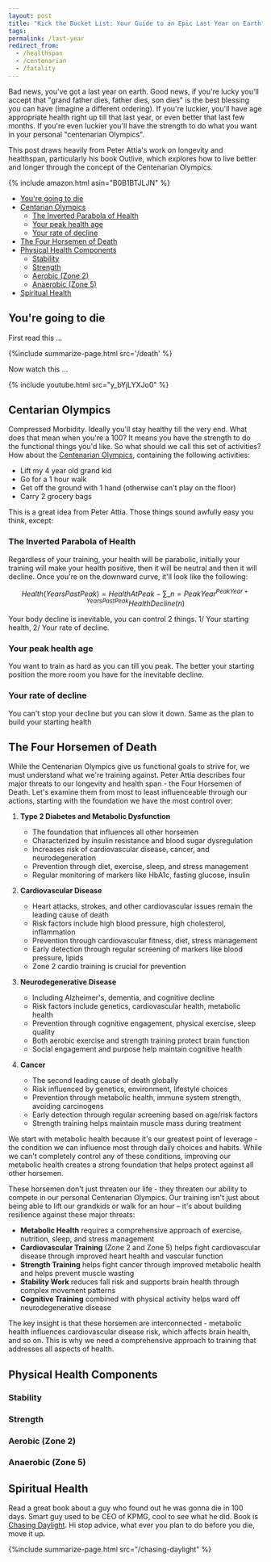 ```yaml
---
layout: post
title: "Kick the Bucket List: Your Guide to an Epic Last Year on Earth"
tags:
permalink: /last-year
redirect_from:
  - /healthspan
  - /centenarian
  - /fatality
---
```


Bad news, you've got a last year on earth. Good news, if you're lucky you'll accept that "grand father dies, father dies, son dies" is the best blessing you can have (imagine a different ordering). If you're luckier, you'll have age appropriate health right up till that last year, or even better that last few months. If you're even luckier you'll have the strength to do what you want in your personal "centenarian Olympics".

This post draws heavily from Peter Attia's work on longevity and healthspan, particularly his book Outlive, which explores how to live better and longer through the concept of the Centenarian Olympics.

{% include amazon.html asin="B0B1BTJLJN" %}

<!-- prettier-ignore-start -->
<!-- vim-markdown-toc-start -->

- [You're going to die](#your-going-to-die)
- [Centarian Olympics](#centarian-olympics)
    - [The Inverted Parabola of Health](#the-inverted-parabola-of-health)
    - [Your peak health age](#your-peak-health-age)
    - [Your rate of decline](#your-rate-of-decline)
- [The Four Horsemen of Death](#the-four-horsemen-of-death)
- [Physical Health Components](#physical-health-components)
    - [Stability](#stability)
    - [Strength](#strength)
    - [Aerobic (Zone 2)](#aerobic-zone-2)
    - [Anaerobic (Zone 5)](#anaerobic-zone-5)
- [Spiritual Health](#spiritual-health)

<!-- vim-markdown-toc-end -->
<!-- prettier-ignore-end -->

## You're going to die

First read this ...

{%include summarize-page.html src='/death' %}

Now watch this ...

{% include youtube.html src="y_bYjLYXJo0" %}

## Centarian Olympics

Compressed Morbidity. Ideally you'll stay healthy till the very end. What does that mean when you're a 100? It means you have the strength to do the functional things you'd like. So what should we call this set of activities? How about the [Centenarian Olympics](https://peterattiamd.com/how-to-train-for-the-centenarian-olympics/), containing the following activities:

- Lift my 4 year old grand kid
- Go for a 1 hour walk
- Get off the ground with 1 hand (otherwise can't play on the floor)
- Carry 2 grocery bags

This is a great idea from Peter Attia. Those things sound awfully easy you think, except:

### The Inverted Parabola of Health

Regardless of your training, your health will be parabolic, initially your training will make your health positive, then it will be neutral and then it will decline. Once you're on the downward curve, it'll look like the following:

$$ Health(YearsPastPeak) = HealthAtPeak - \sum\_{n=PeakYear}^{PeakYear+YearsPastPeak} HealthDecline(n)$$

Your body decline is inevitable, you can control 2 things. 1/ Your starting health, 2/ Your rate of decline.

### Your peak health age

You want to train as hard as you can till you peak. The better your starting position the more room you have for the inevitable decline.

### Your rate of decline

You can't stop your decline but you can slow it down. Same as the plan to build your starting health

## The Four Horsemen of Death

While the Centenarian Olympics give us functional goals to strive for, we must understand what we're training against. Peter Attia describes four major threats to our longevity and health span - the Four Horsemen of Death. Let's examine them from most to least influenceable through our actions, starting with the foundation we have the most control over:

1. **Type 2 Diabetes and Metabolic Dysfunction**

   - The foundation that influences all other horsemen
   - Characterized by insulin resistance and blood sugar dysregulation
   - Increases risk of cardiovascular disease, cancer, and neurodegeneration
   - Prevention through diet, exercise, sleep, and stress management
   - Regular monitoring of markers like HbA1c, fasting glucose, insulin

2. **Cardiovascular Disease**

   - Heart attacks, strokes, and other cardiovascular issues remain the leading cause of death
   - Risk factors include high blood pressure, high cholesterol, inflammation
   - Prevention through cardiovascular fitness, diet, stress management
   - Early detection through regular screening of markers like blood pressure, lipids
   - Zone 2 cardio training is crucial for prevention

3. **Neurodegenerative Disease**

   - Including Alzheimer's, dementia, and cognitive decline
   - Risk factors include genetics, cardiovascular health, metabolic health
   - Prevention through cognitive engagement, physical exercise, sleep quality
   - Both aerobic exercise and strength training protect brain function
   - Social engagement and purpose help maintain cognitive health

4. **Cancer**
   - The second leading cause of death globally
   - Risk influenced by genetics, environment, lifestyle choices
   - Prevention through metabolic health, immune system strength, avoiding carcinogens
   - Early detection through regular screening based on age/risk factors
   - Strength training helps maintain muscle mass during treatment

We start with metabolic health because it's our greatest point of leverage - the condition we can influence most through daily choices and habits. While we can't completely control any of these conditions, improving our metabolic health creates a strong foundation that helps protect against all other horsemen.

These horsemen don't just threaten our life - they threaten our ability to compete in our personal Centenarian Olympics. Our training isn't just about being able to lift our grandkids or walk for an hour – it's about building resilience against these major threats:

- **Metabolic Health** requires a comprehensive approach of exercise, nutrition, sleep, and stress management
- **Cardiovascular Training** (Zone 2 and Zone 5) helps fight cardiovascular disease through improved heart health and vascular function
- **Strength Training** helps fight cancer through improved metabolic health and helps prevent muscle wasting
- **Stability Work** reduces fall risk and supports brain health through complex movement patterns
- **Cognitive Training** combined with physical activity helps ward off neurodegenerative disease

The key insight is that these horsemen are interconnected - metabolic health influences cardiovascular disease risk, which affects brain health, and so on. This is why we need a comprehensive approach to training that addresses all aspects of health.

## Physical Health Components

### Stability

### Strength

### Aerobic (Zone 2)

### Anaerobic (Zone 5)

## Spiritual Health

Read a great book about a guy who found out he was gonna die in 100 days. Smart guy used to be CEO of KPMG, cool to see what he did. Book is [Chasing Daylight](https://www.amazon.com/B09BBHVKLR). Hi stop advice, what ever you plan to do before you die, move it up.

{%include summarize-page.html src="/chasing-daylight" %}

